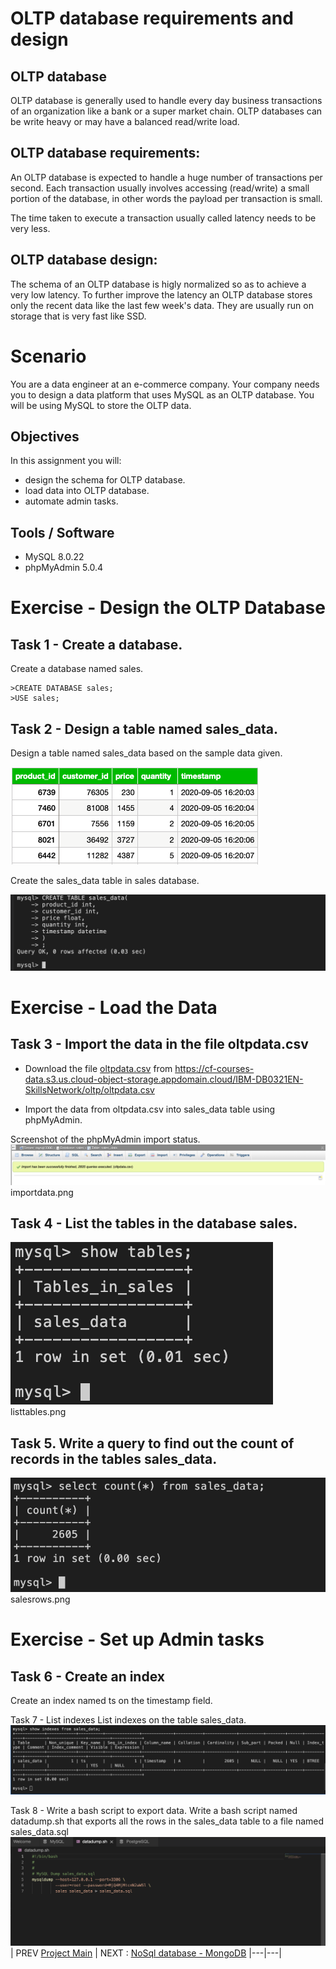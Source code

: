 # OLTP database requirements and design


## OLTP database
OLTP database is generally used to handle every day business transactions of an organization like a bank or a super market chain. OLTP databases can be write heavy or may have a balanced read/write load.

## OLTP database requirements:
An OLTP database is expected to handle a huge number of transactions per second. Each transaction usually involves accessing (read/write) a small portion of the database, in other words the payload per transaction is small.

The time taken to execute a transaction usually called latency needs to be very less.

## OLTP database design:
The schema of an OLTP database is higly normalized so as to achieve a very low latency. To further improve the latency an OLTP database stores only the recent data like the last few week's data. They are usually run on storage that is very fast like SSD.

# Scenario
You are a data engineer at an e-commerce company. Your company needs you to design a data platform that uses MySQL as an OLTP database. You will be using MySQL to store the OLTP data.

## Objectives
In this assignment you will:

- design the schema for OLTP database.
- load data into OLTP database.
- automate admin tasks.

## Tools / Software
- MySQL 8.0.22
- phpMyAdmin 5.0.4

# Exercise - Design the OLTP Database
## Task 1 - Create a database.
Create a database named sales.
```
>CREATE DATABASE sales;
>USE sales;
```

## Task 2 - Design a table named sales_data.
Design a table named sales_data based on the sample data given.

![MySQL sample table](sampledata.png)


Create the sales_data table in sales database.

![MySQL create sales_data table](workscreenshots/createtable.png)

# Exercise - Load the Data

## Task 3 - Import the data in the file oltpdata.csv
- Download the file [oltpdata.csv](oltpdata.csv) from https://cf-courses-data.s3.us.cloud-object-storage.appdomain.cloud/IBM-DB0321EN-SkillsNetwork/oltp/oltpdata.csv

- Import the data from oltpdata.csv into sales_data table using phpMyAdmin.

Screenshot of the phpMyAdmin import status.
![Screenshot of the phpMyAdmin import status](workscreenshots/importdata.png)
importdata.png


## Task 4 - List the tables in the database sales.

![screenshot of the command you used and the output](workscreenshots/listtables.png)
listtables.png

## Task 5. Write a query to find out the count of records in the tables sales_data.

![query to find out the count of records in the tables sales_data](workscreenshots/salesrows.png)
salesrows.png

# Exercise - Set up Admin tasks
## Task 6 - Create an index
Create an index named ts on the timestamp field.

Task 7 - List indexes
List indexes on the table sales_data.
![List indexes on the table sales_data](workscreenshots/listindexes.png)

Task 8 - Write a bash script to export data.
Write a bash script named datadump.sh that exports all the rows in the sales_data table to a file named sales_data.sql
![bash script named datadump.sh that exports all the rows in the sales_data table](workscreenshots/exportdata.png)
|  PREV  [Project Main](Project.md)  | NEXT : [NoSql database - MongoDB](NoSQL.md)
|---|---|
